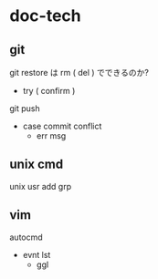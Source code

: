 
# doc-tech


## git

git restore は rm ( del ) でできるのか?
- try ( confirm )


git push
- case commit conflict
  - err msg


## unix cmd

unix usr add grp


## vim

autocmd
- evnt lst
  - ggl


